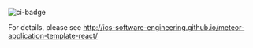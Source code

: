![ci-badge](https://github.com/meow-mapper/meow-mapper-deploy/workflows/ci-meow-mapper-deploy/badge.svg)

For details, please see http://ics-software-engineering.github.io/meteor-application-template-react/

